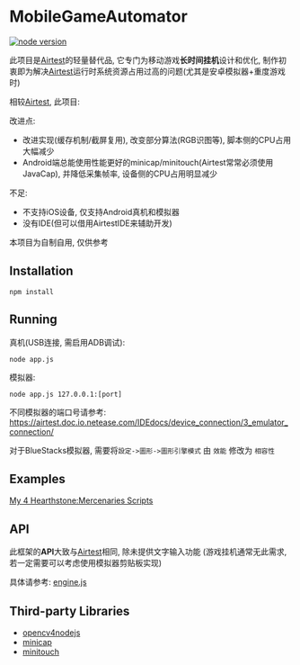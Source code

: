 # MobileGameAutomator
[![node version](https://img.shields.io/badge/node.js-%3E=_6-green.svg?style=flat)](http://nodejs.org/download/)

此项目是[Airtest](https://github.com/AirtestProject/Airtest)的轻量替代品, 它专门为移动游戏**长时间挂机**设计和优化, 制作初衷即为解决[Airtest](https://github.com/AirtestProject/Airtest)运行时系统资源占用过高的问题(尤其是安卓模拟器+重度游戏时)

相较[Airtest](https://github.com/AirtestProject/Airtest), 此项目:

改进点:
- 改进实现(缓存机制/截屏复用), 改变部分算法(RGB识图等), 脚本侧的CPU占用大幅减少
- Android端总能使用性能更好的minicap/minitouch(Airtest常常必须使用JavaCap), 并降低采集帧率, 设备侧的CPU占用明显减少

不足:
- 不支持iOS设备, 仅支持Android真机和模拟器
- 没有IDE(但可以借用AirtestIDE来辅助开发)

本项目为自制自用, 仅供参考

## Installation
```
npm install
```
## Running
真机(USB连接, 需启用ADB调试):
```
node app.js
```
模拟器:
```
node app.js 127.0.0.1:[port]
```
不同模拟器的端口号请参考: https://airtest.doc.io.netease.com/IDEdocs/device_connection/3_emulator_connection/

对于BlueStacks模拟器, 需要将`設定->圖形->圖形引擎模式` 由 `效能` 修改为 `相容性`




## Examples
[My 4 Hearthstone:Mercenaries Scripts](https://github.com/re-esper/MobileGameAutomator/tree/main/examples)

## API
此框架的**API**大致与[Airtest](https://github.com/AirtestProject/Airtest)相同, 除未提供文字输入功能 (游戏挂机通常无此需求, 若一定需要可以考虑使用模拟器剪贴板实现)

具体请参考: [engine.js](https://github.com/re-esper/MobileGameAutomator/blob/main/engine/engine.js)

## Third-party Libraries
- [opencv4nodejs](https://github.com/justadudewhohacks/opencv4nodejs)
- [minicap](https://github.com/DeviceFarmer/minicap)
- [minitouch](https://github.com/DeviceFarmer/minitouch)







